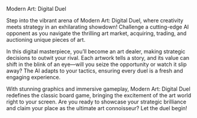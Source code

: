 Modern Art: Digital Duel

Step into the vibrant arena of Modern Art: Digital Duel, where creativity meets strategy in an exhilarating showdown! Challenge a cutting-edge AI opponent as you navigate the thrilling art market, acquiring, trading, and auctioning unique pieces of art.

In this digital masterpiece, you’ll become an art dealer, making strategic decisions to outwit your rival. Each artwork tells a story, and its value can shift in the blink of an eye—will you seize the opportunity or watch it slip away? The AI adapts to your tactics, ensuring every duel is a fresh and engaging experience.

With stunning graphics and immersive gameplay, Modern Art: Digital Duel redefines the classic board game, bringing the excitement of the art world right to your screen. Are you ready to showcase your strategic brilliance and claim your place as the ultimate art connoisseur? Let the duel begin!
